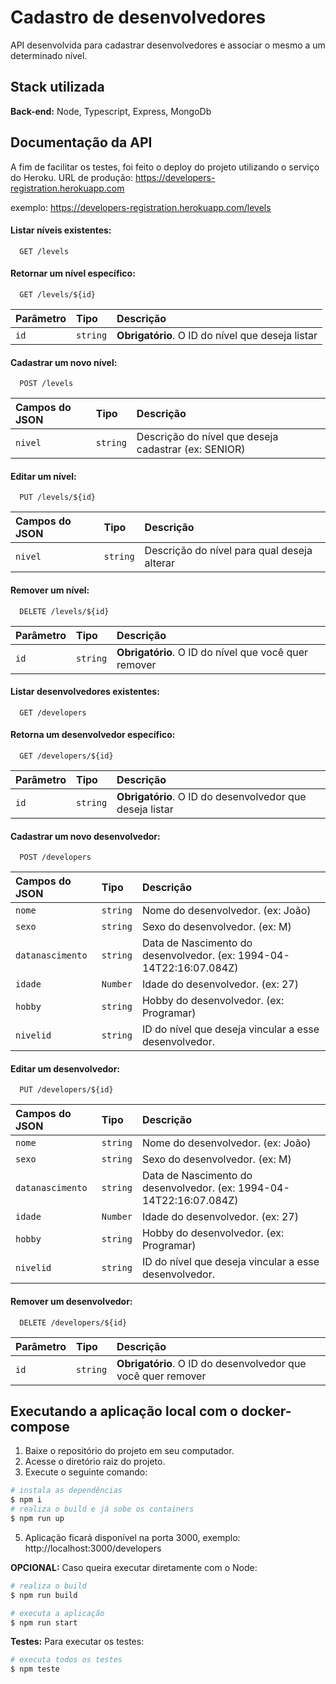 # Cadastro de desenvolvedores

API desenvolvida para cadastrar desenvolvedores e associar o mesmo a um determinado nível.


## Stack utilizada

**Back-end:** Node, Typescript, Express, MongoDb


## Documentação da API
A fim de facilitar os testes, foi feito o deploy do projeto utilizando o serviço do Heroku.
URL de produção: https://developers-registration.herokuapp.com

exemplo: https://developers-registration.herokuapp.com/levels

#### Listar níveis existentes:
```http
  GET /levels
```

#### Retornar um nível específico:
```http
  GET /levels/${id}
```
| Parâmetro   | Tipo       | Descrição                                   |
| :---------- | :--------- | :------------------------------------------ |
| `id`      | `string` | **Obrigatório**. O ID do nível que deseja listar |


#### Cadastrar um novo nível: 
```http
  POST /levels
```
| Campos do JSON   | Tipo       | Descrição                                   |
| :---------- | :--------- | :------------------------------------------ |
| `nivel`      | `string` | Descrição do nível que deseja cadastrar (ex: SENIOR) |


#### Editar um nível: 
```http
  PUT /levels/${id}
```
| Campos do JSON   | Tipo       | Descrição                                   |
| :---------- | :--------- | :------------------------------------------ |
| `nivel`      | `string` | Descrição do nível para qual deseja alterar |


#### Remover um  nível: 
```http
  DELETE /levels/${id}
```
| Parâmetro   | Tipo       | Descrição                                   |
| :---------- | :--------- | :------------------------------------------ |
| `id`      | `string` | **Obrigatório**. O ID do nível que você quer remover |



#### Listar desenvolvedores existentes:
```http
  GET /developers
```

#### Retorna um desenvolvedor específico:
```http
  GET /developers/${id}
```
| Parâmetro   | Tipo       | Descrição                                   |
| :---------- | :--------- | :------------------------------------------ |
| `id`      | `string` | **Obrigatório**. O ID do desenvolvedor que deseja listar |


#### Cadastrar um novo desenvolvedor: 
```http
  POST /developers
```
| Campos do JSON   | Tipo       | Descrição                                   |
| :---------- | :--------- | :------------------------------------------ |
| `nome`      | `string` | Nome do desenvolvedor. (ex: João) |
| `sexo`      | `string` | Sexo do desenvolvedor. (ex: M) |
| `datanascimento`      | `string` | Data de Nascimento do desenvolvedor. (ex: 1994-04-14T22:16:07.084Z) |
| `idade`      | `Number` | Idade do desenvolvedor. (ex: 27) |
| `hobby`      | `string` | Hobby do desenvolvedor. (ex: Programar) |
| `nivelid`      | `string` | ID do nível que deseja vincular a esse desenvolvedor. |


#### Editar um desenvolvedor: 
```http
  PUT /developers/${id}
```
| Campos do JSON   | Tipo       | Descrição                                   |
| :---------- | :--------- | :------------------------------------------ |
| `nome`      | `string` | Nome do desenvolvedor. (ex: João) |
| `sexo`      | `string` | Sexo do desenvolvedor. (ex: M) |
| `datanascimento`      | `string` | Data de Nascimento do desenvolvedor. (ex: 1994-04-14T22:16:07.084Z) |
| `idade`      | `Number` | Idade do desenvolvedor. (ex: 27) |
| `hobby`      | `string` | Hobby do desenvolvedor. (ex: Programar) |
| `nivelid`      | `string` | ID do nível que deseja vincular a esse desenvolvedor. |


#### Remover um  desenvolvedor: 
```http
  DELETE /developers/${id}
```
| Parâmetro   | Tipo       | Descrição                                   |
| :---------- | :--------- | :------------------------------------------ |
| `id`      | `string` | **Obrigatório**. O ID do desenvolvedor que você quer remover |
## Executando a aplicação local com o docker-compose 

1. Baixe o repositório do projeto em seu computador.
2. Acesse o diretório raiz do projeto.
4. Execute o seguinte comando:
```bash
# instala as dependências
$ npm i
# realiza o build e já sobe os containers
$ npm run up
```
5. Aplicação ficará disponível na porta 3000, exemplo: http://localhost:3000/developers

**OPCIONAL:** Caso queira executar diretamente com o Node: 
```bash
# realiza o build
$ npm run build

# executa a aplicação
$ npm run start
```

**Testes:** Para executar os testes: 
```bash
# executa todos os testes
$ npm teste
```